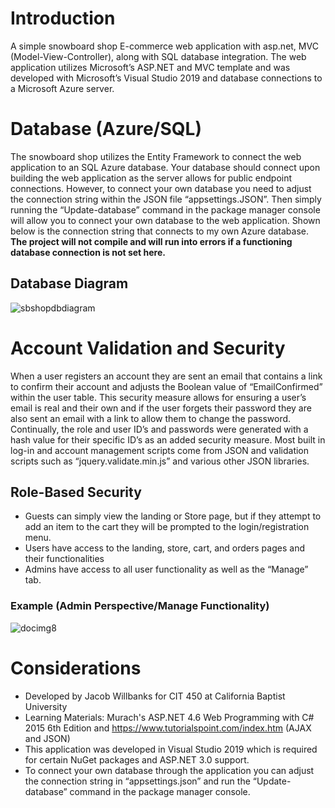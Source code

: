 # Introduction
A simple snowboard shop E-commerce web application with asp.net, MVC (Model-View-Controller), along with SQL database integration. The web application utilizes Microsoft’s ASP.NET and MVC template and was developed with Microsoft’s Visual Studio 2019 and database connections to a Microsoft Azure server.

# Database (Azure/SQL)
The snowboard shop utilizes the Entity Framework to connect the web application to an SQL Azure database. Your database should connect upon building the web application as the server allows for public endpoint connections. However, to connect your own database you need to adjust the connection string within the JSON file “appsettings.JSON”. Then simply running the “Update-database” command in the package manager console will allow you to connect your own database to the web application. Shown below is the connection string that connects to my own Azure database. **The project will not compile and will run into errors if a functioning database connection is not set here.**
## Database Diagram
![sbshopdbdiagram](https://user-images.githubusercontent.com/89053058/129655997-84eb8b01-d06d-4919-9421-0b73f44d3ed3.png)

# Account Validation and Security
When a user registers an account they are sent an email that contains a link to confirm their account and adjusts the Boolean value of “EmailConfirmed” within the user table. This security measure allows for ensuring a user’s email is real and their own and if the user forgets their password they are also sent an email with a link to allow them to change the password.
Continually, the role and user ID’s and passwords were generated with a hash value for their specific ID’s as an added security measure. Most built in log-in and account management scripts come from JSON and validation scripts such as “jquery.validate.min.js” and various other JSON libraries.
## Role-Based Security
- Guests can simply view the landing or Store page, but if they attempt to add an item to the cart they will be prompted to the login/registration menu. 
- Users have access to the landing, store, cart, and orders pages and their functionalities
- Admins have access to all user functionality as well as the “Manage” tab.
### Example (Admin Perspective/Manage Functionality)
![docimg8](https://user-images.githubusercontent.com/89053058/129656475-44824c4c-a17c-4480-93fe-72131660d320.png)

# Considerations
- Developed by Jacob Willbanks for CIT 450 at California Baptist University
- Learning Materials: Murach's ASP.NET 4.6 Web Programming with C# 2015 6th Edition and https://www.tutorialspoint.com/index.htm (AJAX and JSON)
- This application was developed in Visual Studio 2019 which is required for certain NuGet packages and ASP.NET 3.0 support.
- To connect your own database through the application you can adjust the connection string in “appsettings.json” and run the “Update-database” command in the package manager console.

